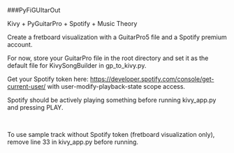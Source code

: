 ###PyFiGUItarOut

Kivy + PyGuitarPro + Spotify + Music Theory

Create a fretboard visualization with a GuitarPro5 file and a Spotify premium account.

For now, store your GuitarPro file in the root directory and set it as the default 
file for KivySongBuilder in gp_to_kivy.py.

Get your Spotify token here: https://developer.spotify.com/console/get-current-user/
with user-modify-playback-state scope access. 

Spotify should be actively playing something before running kivy_app.py and pressing
PLAY.

<br/>


To use sample track without Spotify token (fretboard visualization only), remove line 33 in
kivy_app.py before running.
